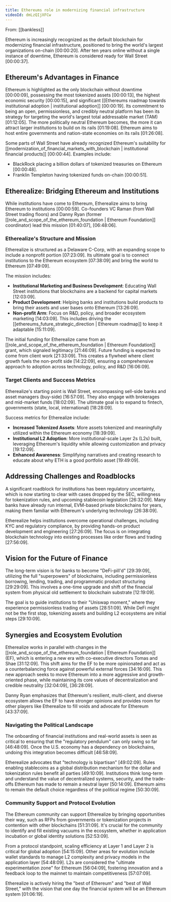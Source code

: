 ```yaml
---
title: Ethereums role in modernizing financial infrastructure
videoId: dmLzQIjXFCw
---
```


From: [[bankless]] <br/> 

Ethereum is increasingly recognized as the default blockchain for modernizing financial infrastructure, positioned to bring the world's largest organizations on-chain <a class="yt-timestamp" data-t="00:00:20">[00:00:20]</a>. After ten years online without a single instance of downtime, Ethereum is considered ready for Wall Street <a class="yt-timestamp" data-t="00:00:37">[00:00:37]</a>.

## Ethereum's Advantages in Finance

Ethereum is highlighted as the only blockchain without downtime <a class="yt-timestamp" data-t="00:00:09">[00:00:09]</a>, possessing the most tokenized assets <a class="yt-timestamp" data-t="00:00:13">[00:00:13]</a>, the highest economic security <a class="yt-timestamp" data-t="00:00:15">[00:00:15]</a>, and significant [[Ethereums roadmap towards institutional adoption | institutional adoption]] <a class="yt-timestamp" data-t="00:00:19">[00:00:19]</a>. Its commitment to being an open, permissionless, and credibly neutral platform has been its strategy for targeting the world's largest total addressable market (TAM) <a class="yt-timestamp" data-t="01:12:05">[01:12:05]</a>. The more politically neutral Ethereum becomes, the more it can attract larger institutions to build on its rails <a class="yt-timestamp" data-t="01:19:08">[01:19:08]</a>. Ethereum aims to host entire governments and nation-state economies on its rails <a class="yt-timestamp" data-t="01:26:08">[01:26:08]</a>.

Some parts of Wall Street have already recognized Ethereum's suitability for [[modernization_of_financial_markets_with_blockchain | institutional financial products]] <a class="yt-timestamp" data-t="00:00:44">[00:00:44]</a>. Examples include:
*   BlackRock placing a billion dollars of tokenized treasuries on Ethereum <a class="yt-timestamp" data-t="00:00:48">[00:00:48]</a>.
*   Franklin Templeton having tokenized funds on-chain <a class="yt-timestamp" data-t="00:00:51">[00:00:51]</a>.

## Etherealize: Bridging Ethereum and Institutions

While institutions have come to Ethereum, Etherealize aims to bring Ethereum to institutions <a class="yt-timestamp" data-t="00:00:59">[00:00:59]</a>. Co-founders VC Raman (from Wall Street trading floors) and Danny Ryan (former [[role_and_scope_of_the_ethereum_foundation | Ethereum Foundation]] coordinator) lead this mission <a class="yt-timestamp" data-t="01:40:07">[01:40:07]</a>, <a class="yt-timestamp" data-t="06:48:06">[06:48:06]</a>.

### Etherealize's Structure and Mission
Etherealize is structured as a Delaware C-Corp, with an expanding scope to include a nonprofit portion <a class="yt-timestamp" data-t="07:23:09">[07:23:09]</a>. Its ultimate goal is to connect institutions to the Ethereum ecosystem <a class="yt-timestamp" data-t="07:38:09">[07:38:09]</a> and bring the world to Ethereum <a class="yt-timestamp" data-t="07:49:09">[07:49:09]</a>.

The mission includes:
*   **Institutional Marketing and Business Development**: Educating Wall Street institutions that blockchains are a backend for capital markets <a class="yt-timestamp" data-t="12:03:09">[12:03:09]</a>.
*   **Product Development**: Helping banks and institutions build products to bring their assets and user bases onto Ethereum <a class="yt-timestamp" data-t="13:26:09">[13:26:09]</a>.
*   **Non-profit Arm**: Focus on R&D, policy, and broader ecosystem marketing <a class="yt-timestamp" data-t="14:03:09">[14:03:09]</a>. This includes driving the [[ethereums_future_strategic_direction | Ethereum roadmap]] to keep it adaptable <a class="yt-timestamp" data-t="15:11:09">[15:11:09]</a>.

The initial funding for Etherealize came from an [[role_and_scope_of_the_ethereum_foundation | Ethereum Foundation]] grant, which signaled legitimacy <a class="yt-timestamp" data-t="21:46:09">[21:46:09]</a>. Future funding is expected to come from client work <a class="yt-timestamp" data-t="21:33:09">[21:33:09]</a>. This creates a flywheel where client growth fuels the non-profit side <a class="yt-timestamp" data-t="14:22:09">[14:22:09]</a>, ensuring a comprehensive approach to adoption across technology, policy, and R&D <a class="yt-timestamp" data-t="16:06:09">[16:06:09]</a>.

### Target Clients and Success Metrics
Etherealize's starting point is Wall Street, encompassing sell-side banks and asset managers (buy-side) <a class="yt-timestamp" data-t="16:57:09">[16:57:09]</a>. They also engage with brokerages and mid-market funds <a class="yt-timestamp" data-t="18:02:09">[18:02:09]</a>. The ultimate goal is to expand to fintech, governments (state, local, international) <a class="yt-timestamp" data-t="18:28:09">[18:28:09]</a>.

Success metrics for Etherealize include:
*   **Increased Tokenized Assets**: More assets tokenized and meaningfully utilized within the Ethereum economy <a class="yt-timestamp" data-t="18:39:09">[18:39:09]</a>.
*   **Institutional L2 Adoption**: More institutional-scale Layer 2s (L2s) built, leveraging Ethereum's liquidity while allowing customization and privacy <a class="yt-timestamp" data-t="19:12:09">[19:12:09]</a>.
*   **Enhanced Awareness**: Simplifying narratives and creating research to educate about why ETH is a good portfolio asset <a class="yt-timestamp" data-t="19:49:09">[19:49:09]</a>.

## Addressing Challenges and Roadblocks

A significant roadblock for institutions has been regulatory uncertainty, which is now starting to clear with cases dropped by the SEC, willingness for tokenization rules, and upcoming stablecoin legislation <a class="yt-timestamp" data-t="26:32:09">[26:32:09]</a>. Many banks have already run internal, EVM-based private blockchains for years, making them familiar with Ethereum's underlying technology <a class="yt-timestamp" data-t="26:38:09">[26:38:09]</a>.

Etherealize helps institutions overcome operational challenges, including KYC and regulatory compliance, by providing hands-on product development and engineering <a class="yt-timestamp" data-t="27:26:09">[27:26:09]</a>. The focus is on integrating blockchain technology into existing processes like order flows and trading <a class="yt-timestamp" data-t="27:56:09">[27:56:09]</a>.

## Vision for the Future of Finance

The long-term vision is for banks to become "DeFi-pill'd" <a class="yt-timestamp" data-t="29:39:09">[29:39:09]</a>, utilizing the full "superpowers" of blockchains, including permissionless borrowing, lending, trading, and programmatic product structuring <a class="yt-timestamp" data-t="29:29:09">[29:29:09]</a>. This involves a one-time upgrade and shift of the financial system from physical old settlement to blockchain substrate <a class="yt-timestamp" data-t="12:19:09">[12:19:09]</a>.

The goal is to guide institutions to their "Uniswap moment," where they experience permissionless trading of assets <a class="yt-timestamp" data-t="28:51:09">[28:51:09]</a>. While DeFi might not be the first stop, tokenizing assets and building L2 ecosystems are initial steps <a class="yt-timestamp" data-t="29:10:09">[29:10:09]</a>.

## Synergies and Ecosystem Evolution

Etherealize works in parallel with changes in the [[role_and_scope_of_the_ethereum_foundation | Ethereum Foundation]] (EF), which is entering a new era with co-executive directors Tomas and Shae <a class="yt-timestamp" data-t="31:12:09">[31:12:09]</a>. This shift aims for the EF to be more opinionated and act as a counterbalancing force against powerful external forces <a class="yt-timestamp" data-t="34:16:09">[34:16:09]</a>. This new approach seeks to move Ethereum into a more aggressive and growth-oriented phase, while maintaining its core values of decentralization and credible neutrality <a class="yt-timestamp" data-t="32:04:09">[32:04:09]</a>, <a class="yt-timestamp" data-t="36:28:09">[36:28:09]</a>.

Danny Ryan emphasizes that Ethereum's resilient, multi-client, and diverse ecosystem allows the EF to have stronger opinions and provides room for other players like Etherealize to fill voids and advocate for Ethereum <a class="yt-timestamp" data-t="43:37:09">[43:37:09]</a>.

### Navigating the Political Landscape
The onboarding of financial institutions and real-world assets is seen as critical to ensuring that the "regulatory pendulum" can only swing so far <a class="yt-timestamp" data-t="46:48:09">[46:48:09]</a>. Once the U.S. economy has a dependency on blockchains, undoing this integration becomes difficult <a class="yt-timestamp" data-t="46:58:09">[46:58:09]</a>.

Etherealize advocates that "technology is bipartisan" <a class="yt-timestamp" data-t="49:02:09">[49:02:09]</a>. Rules enabling stablecoins as a global distribution mechanism for the dollar and tokenization rules benefit all parties <a class="yt-timestamp" data-t="49:10:09">[49:10:09]</a>. Institutions think long-term and understand the value of decentralized systems, security, and the trade-offs Ethereum has made to remain a neutral layer <a class="yt-timestamp" data-t="50:14:09">[50:14:09]</a>. Ethereum aims to remain the default choice regardless of the political regime <a class="yt-timestamp" data-t="50:30:09">[50:30:09]</a>.

### Community Support and Protocol Evolution
The Ethereum community can support Etherealize by bringing opportunities their way, such as RFPs from governments or tokenization projects in contention with other blockchains <a class="yt-timestamp" data-t="51:31:09">[51:31:09]</a>. It's crucial for the community to identify and fill existing vacuums in the ecosystem, whether in application incubation or global identity solutions <a class="yt-timestamp" data-t="52:53:09">[52:53:09]</a>.

From a protocol standpoint, scaling efficiency at Layer 1 and Layer 2 is critical for global adoption <a class="yt-timestamp" data-t="54:15:09">[54:15:09]</a>. Other areas for evolution include wallet standards to manage L2 complexity and privacy models in the application layer <a class="yt-timestamp" data-t="54:48:09">[54:48:09]</a>. L2s are considered the "ultimate experimentation zone" for Ethereum <a class="yt-timestamp" data-t="56:04:09">[56:04:09]</a>, fostering innovation and a feedback loop to the mainnet to maintain competitiveness <a class="yt-timestamp" data-t="57:07:09">[57:07:09]</a>.

Etherealize is actively hiring the "best of Ethereum" and "best of Wall Street," with the vision that one day the financial system will be an Ethereum system <a class="yt-timestamp" data-t="01:06:19">[01:06:19]</a>.